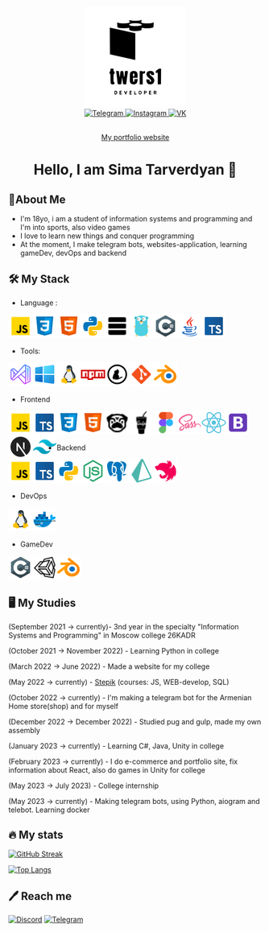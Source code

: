 <div id="header" align="center">
  <img src="./images/logo.svg" width="200"/>
</div>
<div id="badges" align="center">
  <a href="https://t.me/twers1">
    <img src="https://img.shields.io/badge/-Telegram-090909?style=for-the-badge&logo=telegram&logoColor=27A0D9" alt="Telegram"/>
  </a>
  <a href="https://www.instagram.com/twersii">
    <img src="https://img.shields.io/badge/-Instagram-090909?style=for-the-badge&logo=instagram&logoColor=B4068E" alt="Instagram"/>
  </a>
  <a href="https://vk.com/twers1">
    <img src="https://img.shields.io/badge/-Vkontakte-090909?style=for-the-badge&logo=Vk&logoColor=4F7DB3" alt="VK"/>
  </a>
</div>
<div id="badges" align="center">
  <img src="https://komarev.com/ghpvc/?username=twers1&color=grey" alt=""/>
</div>
<div align="center">
<p align="center"><a href="https://twers1.github.io">My portfolio website</a></p>
</div>

<h1 align="center">
  Hello, I am Sima Tarverdyan 👋
</h1>

## 📝About Me 
- I'm 18yo, i am a student of information systems and programming and I'm into sports, also video games
- I love to learn new things and conquer programming
- At the moment, I make telegram bots, websites-application, learning gameDev, devOps and backend
## :hammer_and_wrench: My Stack
-  Language : 

<img align="left" alt="twers1 | JavaScript" src="./images/javascript.png" width="48px" height="48px"/>
<img align="left"  alt="twers1 | CSS" src="./images/css.png" width="48px" height="48px"/>
<img align="left"  alt="twers1 | HTML" src="./images/html.png" width="48px" height="48px"/>
<img align="left"  alt="twers1 | Python" src="./images/python.png" width="48px" height="48px"/>
<img align='left' alt="twers1 | SQL" src="./images/sql.png" width="48px" height="48px"/>
<img align='left' alt="twers1 | Golang" src="./images/golang.png" width="48px" height="48px"/>
<img align='left' alt="twers1 | Csharp" src="./images/cs.png" width="48px" height="48px"/>
<img align='left' alt="twers1 | Java" src="./images/java.png" width="48px" height="48px"/>
<img align='left' alt="twers1 | Java" src="./images/ts.png" width="48px" height="48px"/>

<br>
<br>
<br>

- Tools:

<img align="left"  alt="twers1 | VSCODE" src="./images/vs.png" width="48px" height="48px"/>
<img align='left' alt="twers1 | windows" src="./images/win.png" width="48px" height="48px"/>
<img align='left' alt="twers1 | linux" src="./images/linux.png" width="48px" height="48px"/>
<img align='left' alt="twers1 | npm" src="./images/npm.png" width="48px" height="48px"/>
<img align='left' alt="twers1 | yarn" src="./images/yarn.png" width="48px" height="48px"/>
<img align='left' alt="twers1 | git" src="./images/git.png" width="48px" height="48px"/>
<img align='left' alt="twers1 | blender" src="./images/blender.png" width="48px" height="48px"/>

<br>
<br>
<br>

- Frontend

<img align="left" alt="twers1 | JavaScript" src="./images/javascript.png" width="48px" height="48px"/>
<img align="left" alt="twers1 | ts" src="./images/ts.png" width="48px" height="48px"/>
<img align="left"  alt="twers1 | CSS" src="./images/css.png" width="48px" height="48px"/>
<img align="left"  alt="twers1 | HTML" src="./images/html.png" width="48px" height="48px"/>
<img align='left' alt="twers1 | pug" src="./images/pug.png" width="48px" height="48px"/>
<img align='left' alt="twers1 | gulp" src="./images/gulp.png" width="48px" height="48px"/>
<img align='left' alt="twers1 | figma" src="./images/figma.png" width="48px" height="48px"/>
<img align="left"  alt="twers1 | SCSS" src="./images/sass.png" width="48px" height="48px"/>
<img align="left"  alt="twers1 | React" src="./images/reactjs.png" width="48px" height="48px"/>
<img align="left"  alt="twers1 | Bootstrap" src="./images/bootstrap.png" width="48px" height="48px"/>
<img align="left"  alt="twers1 | next" src="./images/next.png" width="48px" height="48px"/>
<img align="left"  alt="twers1 | tailwind" src="./images/tailwind.png" width="48px" height="48px"/>

<br>
<br>
<br>

- Backend

<img align="left" alt="twers1 | JavaScript" src="./images/javascript.png" width="48px" height="48px"/>
<img align="left" alt="twers1 | ts" src="./images/ts.png" width="48px" height="48px"/>
<img align="left" alt="twers1 | python" src="./images/python.png" width="48px" height="48px"/>
<img align="left"  alt="twers1 | NodeJS" src="./images/nodejs.png" width="48px" height="48px"/>
<img align='left' alt="twers1 | SQL" src="./images/postgresql.png" width="48px" height="48px"/>
<img align='left' alt="twers1 | prisma" src="./images/prisma.png" width="48px" height="48px"/>
<img align='left' alt="twers1 | nest" src="./images/nest.png" width="48px" height="48px"/>

<br>
<br>
<br>

- DevOps

<img align='left' alt="twers1 | linux" src="./images/linux.png" width="48px" height="48px"/>
<img align='left' alt="twers1 | docker" src="./images/docker.png" width="48px" height="48px"/>

<br>
<br>
<br>

- GameDev

<img align='left' alt="twers1 | Csharp" src="./images/cs.png" width="48px" height="48px"/>
<img align='left' alt="twers1 | unity" src="./images/unity.png" width="48px" height="48px"/>
<img align='left' alt="twers1 | blender" src="./images/blender.png" width="48px" height="48px"/>

<br>
<br>
<br>

## 🖥️ My Studies
(September 2021 -> currently)- 3nd year in the specialty "Information Systems and Programming" in Moscow college 26KADR

(October 2021 -> November 2022) - Learning Python in college

(March 2022 -> June 2022) - Made a website for my college

(May 2022 -> currently) - [Stepik](https://stepik.org/users/491146538) (courses: JS, WEB-develop, SQL)

(October 2022 -> currently) - I'm making a telegram bot for the Armenian Home store(shop) and for myself

(December 2022 -> December 2022) - Studied pug and gulp, made my own assembly

(January 2023 -> currently) - Learning C#, Java, Unity in college 

(February 2023 -> currently) - I do e-commerce and portfolio site, fix information about React, also do games in Unity for college

(May 2023 -> July 2023) - College internship

(May 2023 -> currently) - Making telegram bots, using Python, aiogram and telebot. Learning docker




## 🔥 My stats

[![GitHub Streak](http://github-readme-streak-stats.herokuapp.com?user=twers1&theme=dark&date_format=M%20j%5B%2C%20Y%5D&border=DDBAD6)](https://git.io/streak-stats)

[![Top Langs](https://github-readme-stats.vercel.app/api/top-langs/?username=twers1&layout=compact&theme=gruvbox)](https://github.com/anuraghazra/github-readme-stats)

## 🖊️ Reach me
[![Discord](https://user-images.githubusercontent.com/102418053/164892638-712f7f6f-e8c3-4ea8-b2db-903f7ff8ed45.png)](https://discord.gg/5mfd6vtsVs)
[![Telegram](https://user-images.githubusercontent.com/102418053/164892671-6ef7c1dc-c33b-4bfa-934e-301c08c384e3.png)](https://t.me/twww1)


